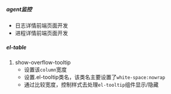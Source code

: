 ##### agent监控

- 日志详情前端页面开发
- 进程详情前端页面开发

##### el-table

1. show-overflow-tooltip
   - 设置该`column`宽度
   - 设置.el-tooltip类名，该类名主要设置了`white-space:nowrap`
   - 通过比较宽度，控制样式去处理`el-tooltip`组件显示/隐藏

